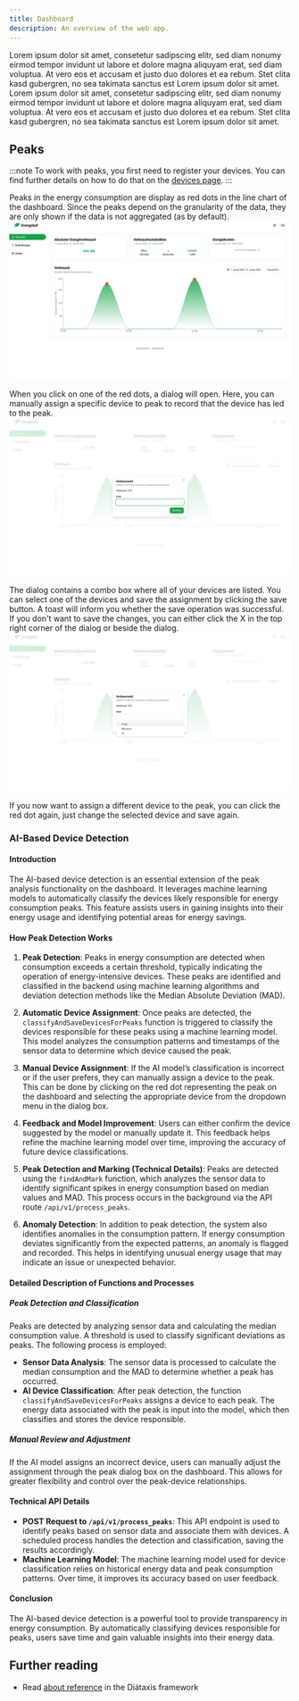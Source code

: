 ```yaml
---
title: Dashboard
description: An overview of the web app.
---
```


Lorem ipsum dolor sit amet, consetetur sadipscing elitr, sed diam nonumy eirmod tempor invidunt ut labore et dolore magna aliquyam erat, sed diam voluptua. At vero eos et accusam et justo duo dolores et ea rebum. Stet clita kasd gubergren, no sea takimata sanctus est Lorem ipsum dolor sit amet. Lorem ipsum dolor sit amet, consetetur sadipscing elitr, sed diam nonumy eirmod tempor invidunt ut labore et dolore magna aliquyam erat, sed diam voluptua. At vero eos et accusam et justo duo dolores et ea rebum. Stet clita kasd gubergren, no sea takimata sanctus est Lorem ipsum dolor sit amet.

## Peaks
:::note
To work with peaks, you first need to register your devices. You can find further details on how to do that on the [devices page](/web/devices).
:::

Peaks in the energy consumption are display as red dots in the line chart of the dashboard. Since the peaks depend on the granularity of the data, they are only shown if the data is not aggregated (as by default).
![Peaks in consumption chart](/src/assets/dashboard-consumption-chart-peaks.png)

When you click on one of the red dots, a dialog will open. Here, you can manually assign a specific device to peak to record that the device has led to the peak. 
![Dialog to assign a specific device to a peak](/src/assets/dashboard-peak-dialog.png)

The dialog contains a combo box where all of your devices are listed. You can select one of the devices and save the assignment by clicking the save button. A toast will inform you whether the save operation was successful. If you don't want to save the changes, you can either click the X in the top right corner of the dialog or beside the dialog.
![Device options in peak assignment dialog](/src/assets/dashboard-peak-dialog-device-options.png)

If you now want to assign a different device to the peak, you can click the red dot again, just change the selected device and save again.

<!-- TODO: Add technical details when the page structure is more clear -->

### AI-Based Device Detection

#### Introduction
The AI-based device detection is an essential extension of the peak analysis functionality on the dashboard. It leverages machine learning models to automatically classify the devices likely responsible for energy consumption peaks. This feature assists users in gaining insights into their energy usage and identifying potential areas for energy savings.

#### How Peak Detection Works

1. **Peak Detection**:
   Peaks in energy consumption are detected when consumption exceeds a certain threshold, typically indicating the operation of energy-intensive devices. These peaks are identified and classified in the backend using machine learning algorithms and deviation detection methods like the Median Absolute Deviation (MAD).

2. **Automatic Device Assignment**:
   Once peaks are detected, the `classifyAndSaveDevicesForPeaks` function is triggered to classify the devices responsible for these peaks using a machine learning model. This model analyzes the consumption patterns and timestamps of the sensor data to determine which device caused the peak.

3. **Manual Device Assignment**:
   If the AI model’s classification is incorrect or if the user prefers, they can manually assign a device to the peak. This can be done by clicking on the red dot representing the peak on the dashboard and selecting the appropriate device from the dropdown menu in the dialog box.

4. **Feedback and Model Improvement**:
   Users can either confirm the device suggested by the model or manually update it. This feedback helps refine the machine learning model over time, improving the accuracy of future device classifications.

5. **Peak Detection and Marking (Technical Details)**:
   Peaks are detected using the `findAndMark` function, which analyzes the sensor data to identify significant spikes in energy consumption based on median values and MAD. This process occurs in the background via the API route `/api/v1/process_peaks`.

6. **Anomaly Detection**:
   In addition to peak detection, the system also identifies anomalies in the consumption pattern. If energy consumption deviates significantly from the expected patterns, an anomaly is flagged and recorded. This helps in identifying unusual energy usage that may indicate an issue or unexpected behavior.

#### Detailed Description of Functions and Processes

##### **Peak Detection and Classification**
Peaks are detected by analyzing sensor data and calculating the median consumption value. A threshold is used to classify significant deviations as peaks. The following process is employed:

- **Sensor Data Analysis**: The sensor data is processed to calculate the median consumption and the MAD to determine whether a peak has occurred.
- **AI Device Classification**: After peak detection, the function `classifyAndSaveDevicesForPeaks` assigns a device to each peak. The energy data associated with the peak is input into the model, which then classifies and stores the device responsible.

##### **Manual Review and Adjustment**
If the AI model assigns an incorrect device, users can manually adjust the assignment through the peak dialog box on the dashboard. This allows for greater flexibility and control over the peak-device relationships.

#### Technical API Details

- **POST Request to `/api/v1/process_peaks`**: This API endpoint is used to identify peaks based on sensor data and associate them with devices. A scheduled process handles the detection and classification, saving the results accordingly.
- **Machine Learning Model**: The machine learning model used for device classification relies on historical energy data and peak consumption patterns. Over time, it improves its accuracy based on user feedback.

#### Conclusion
The AI-based device detection is a powerful tool to provide transparency in energy consumption. By automatically classifying devices responsible for peaks, users save time and gain valuable insights into their energy data.

## Further reading

- Read [about reference](https://diataxis.fr/reference/) in the Diátaxis framework
